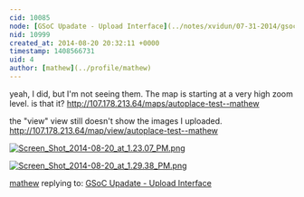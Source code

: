 ```yaml
---
cid: 10085
node: [GSoC Upadate - Upload Interface](../notes/xvidun/07-31-2014/gsoc-upadate-upload-interface)
nid: 10999
created_at: 2014-08-20 20:32:11 +0000
timestamp: 1408566731
uid: 4
author: [mathew](../profile/mathew)
---
```


yeah, I did, but I'm not seeing them.  The map is starting at a very high zoom level.  is that it?
http://107.178.213.64/maps/autoplace-test--mathew

the "view" view still doesn't show the images I uploaded.
http://107.178.213.64/map/view/autoplace-test--mathew

[![Screen_Shot_2014-08-20_at_1.23.07_PM.png](https://i.publiclab.org/system/images/photos/000/006/348/medium/Screen_Shot_2014-08-20_at_1.23.07_PM.png)](https://i.publiclab.org/system/images/photos/000/006/348/original/Screen_Shot_2014-08-20_at_1.23.07_PM.png)


[![Screen_Shot_2014-08-20_at_1.29.38_PM.png](https://i.publiclab.org/system/images/photos/000/006/349/medium/Screen_Shot_2014-08-20_at_1.29.38_PM.png)](https://i.publiclab.org/system/images/photos/000/006/349/original/Screen_Shot_2014-08-20_at_1.29.38_PM.png)




[mathew](../profile/mathew) replying to: [GSoC Upadate - Upload Interface](../notes/xvidun/07-31-2014/gsoc-upadate-upload-interface)


